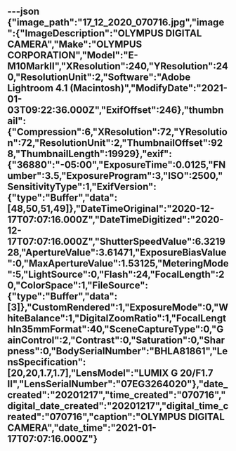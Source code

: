 ---json
{"image_path":"17_12_2020_070716.jpg","image":{"ImageDescription":"OLYMPUS DIGITAL CAMERA","Make":"OLYMPUS CORPORATION","Model":"E-M10MarkII","XResolution":240,"YResolution":240,"ResolutionUnit":2,"Software":"Adobe Lightroom 4.1 (Macintosh)","ModifyDate":"2021-01-03T09:22:36.000Z","ExifOffset":246},"thumbnail":{"Compression":6,"XResolution":72,"YResolution":72,"ResolutionUnit":2,"ThumbnailOffset":928,"ThumbnailLength":19929},"exif":{"36880":"-05:00","ExposureTime":0.0125,"FNumber":3.5,"ExposureProgram":3,"ISO":2500,"SensitivityType":1,"ExifVersion":{"type":"Buffer","data":[48,50,51,49]},"DateTimeOriginal":"2020-12-17T07:07:16.000Z","DateTimeDigitized":"2020-12-17T07:07:16.000Z","ShutterSpeedValue":6.321928,"ApertureValue":3.61471,"ExposureBiasValue":0,"MaxApertureValue":1.53125,"MeteringMode":5,"LightSource":0,"Flash":24,"FocalLength":20,"ColorSpace":1,"FileSource":{"type":"Buffer","data":[3]},"CustomRendered":1,"ExposureMode":0,"WhiteBalance":1,"DigitalZoomRatio":1,"FocalLengthIn35mmFormat":40,"SceneCaptureType":0,"GainControl":2,"Contrast":0,"Saturation":0,"Sharpness":0,"BodySerialNumber":"BHLA81861","LensSpecification":[20,20,1.7,1.7],"LensModel":"LUMIX G 20/F1.7 II","LensSerialNumber":"07EG3264020"},"date_created":"20201217","time_created":"070716","digital_date_created":"20201217","digital_time_created":"070716","caption":"OLYMPUS DIGITAL CAMERA","date_time":"2021-01-17T07:07:16.000Z"}
---